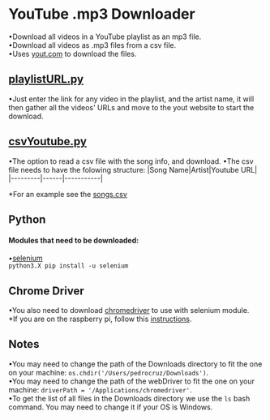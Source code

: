 # YouTube .mp3 Downloader
•Download all videos in a YouTube playlist as an mp3 file.<br/>
•Download all videos as .mp3 files from a csv file.<br/>
•Uses [yout.com](https://yout.com/) to download the files.

## [playlistURL.py ](playlistURL.py)
•Just enter the link for any video in the playlist, and the artist name, it will then gather all the videos' URLs and move to the yout website to start the download.

## [csvYoutube.py](csvYoutube.py)
•The option to read a csv file with the song info, and download.
•The csv file needs to have the folowing structure:
|Song Name|Artist|Youtube URL|
|---------|------|-----------|

*For an example see the [songs.csv](songs.csv)



## Python
#### Modules that need to be downloaded:<br/>

•[selenium](https://pypi.org/project/selenium/)<br/>
`python3.X pip install -u selenium`
## Chrome Driver

  •You also need to download [chromedriver](http://chromedriver.chromium.org/downloads) to use with selenium module.<br/> 
  *If you are on the raspberry pi, follow this [instructions](https://www.reddit.com/r/selenium/comments/7341wt/success_how_to_run_selenium_chrome_webdriver_on/). <br/>

## Notes
•You may need to change the path of the Downloads directory to fit the one on your machine: `os.chdir('/Users/pedrocruz/Downloads')`.<br/>
•You may need to change the path of the webDriver  to fit the one on your machine: `driverPath = '/Applications/chromedriver'`.<br/>
•To get the list of all files in the Downloads directory we use the `ls` bash command. You may need to change it if your OS is Windows.
